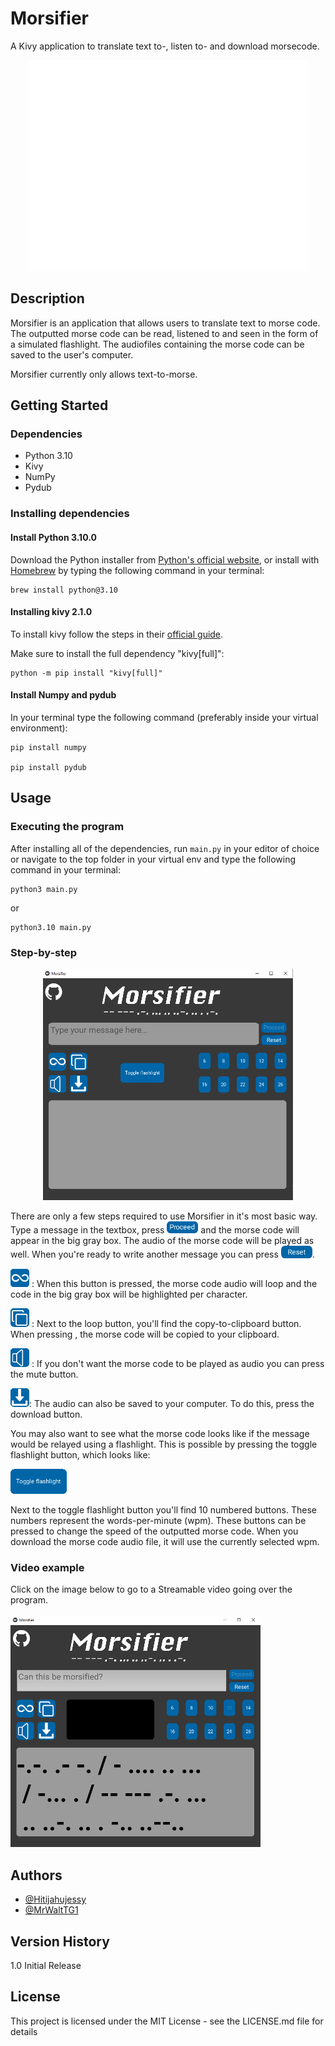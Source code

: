 # Morsifier

A Kivy application to translate text to-, listen to- and download morsecode.

<div align="center">
    <img width="450px" src="morsifier.png" />
</div>

## Description

Morsifier is an application that allows users to translate text to morse code. The outputted morse code can be read, listened to and seen in the form of a simulated flashlight. The audiofiles containing the morse code can be saved to the user's computer.

Morsifier currently only allows text-to-morse.


## Getting Started

### Dependencies

- Python 3.10
- Kivy
- NumPy
- Pydub

### Installing dependencies

#### Install Python 3.10.0

Download the Python installer from <a href="https://www.python.org/downloads/">Python's official website</a>, or install with <a href="https://brew.sh">Homebrew</a> by typing the following command in your terminal:
```
brew install python@3.10
```

#### Installing kivy 2.1.0

To install kivy follow the steps in their <a href="https://kivy.org/doc/stable/gettingstarted/installation.html">official guide</a>.

Make sure to install the full dependency "kivy[full]":
```
python -m pip install "kivy[full]"
```

#### Install Numpy and pydub

In your terminal type the following command (preferably inside your virtual environment):
```
pip install numpy

pip install pydub
```

## Usage

### Executing the program

After installing all of the dependencies, run `main.py` in your editor of choice or navigate to the top folder in your virtual env and type the following command in your terminal:
```
python3 main.py
```
or
```
python3.10 main.py
```

### Step-by-step
<div align="center"><img src="images/mainscreen.png" alt="Screenshot of the window where 'Hello!' is translated to morse" width="400" height="370"></div>
<p>There are only a few steps required to use Morsifier in it's most basic way. Type a message in the textbox, press <img src="images/README/proceedicon.png" alt="proceed button" width="50"> and the morse code will appear in the big gray box. The audio of the morse code will be played as well. When you're ready to write another message you can press <img src="images/README/reseticon.png" alt="proceed button" width="50">.</p>

<p><img src="images/README/loopicon.png" alt="proceed button" width="30"> : When this button is pressed, the morse code audio will loop and the code in the big gray box will be highlighted per character.</p>
<p><img src="images/README/copyicon.png" alt="proceed button" width="30"> : Next to the loop button, you'll find the copy-to-clipboard button. When pressing , the morse code will be copied to your clipboard.</p>

<p><img src="images/README/muteicon.png" alt="proceed button" width="30"> : If you don't want the morse code to be played as audio you can press the mute button.</p>
<p><img src="images/README/downloadicon.png" alt="proceed button" width="30">: The audio can also be saved to your computer. To do this, press the download button.</p>

<p>You may also want to see what the morse code looks like if the message would be relayed using a flashlight. This is possible by pressing the toggle flashlight button, which looks like: </p>
<img src="images/README/flashlighticon.png" alt="proceed button" width="90">

<p>Next to the toggle flashlight button you'll find 10 numbered buttons. These numbers represent the words-per-minute (wpm). These buttons can be pressed to change the speed of the outputted morse code. When you download the morse code audio file, it will use the currently selected wpm.</p>

### Video example
Click on the image below to go to a Streamable video going over the program.<br /><br />
<a href="https://streamable.com/e/31x0wz" title="Video example"><img src="images/README/examplemorse.png" alt="A video example of the program in use. Links to a streamable.com page" height="370" width="400" /></a>

## Authors

- <a href="https://github.com/Hitijahujessy">@Hitijahujessy</a>
- <a href="https://github.com/MrWaltTG1">@MrWaltTG1</a>

## Version History

1.0
Initial Release

## License

This project is licensed under the MIT License - see the LICENSE.md file for details
